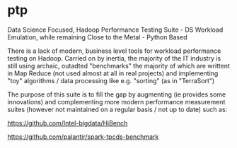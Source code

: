# ptp
Data Science Focused, Hadoop Performance Testing Suite - DS Workload Emulation, while remaining Close to the Metal - Python Based

There is a lack of modern, business level tools for workload performance testing on Hadoop. Carried on by inertia, the majority of the IT industry is still using archaic, outadted "benchmarks" the majority of which are writtent in Map Reduce (not used almost at all in real projects) and implementing "toy" algorithms / data processing like e.g. "sorting" (as in "TerraSort")

The purpose of this suite is to fill the gap by augmenting (ie provides some innovations) and complementing more modern performance measurement suites (however not maintained on a regular basis / not up to date) such as:

https://github.com/Intel-bigdata/HiBench

https://github.com/palantir/spark-tpcds-benchmark
